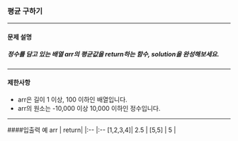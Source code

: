 ### 평균 구하기

***

#### 문제 설명
##### 정수를 담고 있는 배열 arr의 평균값을 return하는 함수, solution을 완성해보세요.

***

#### 제한사항
* arr은 길이 1 이상, 100 이하인 배열입니다.
* arr의 원소는 -10,000 이상 10,000 이하인 정수입니다.

***

####입출력 예
arr      |	return|
|:--     |:--
[1,2,3,4]|	2.5   |
[5,5]    |	5     |
